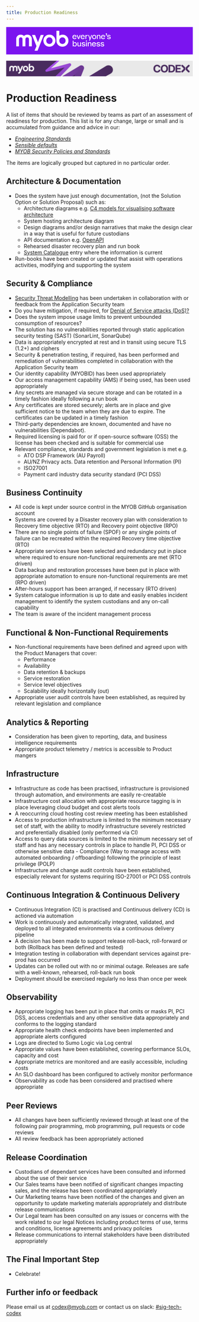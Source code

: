 ```yaml
---
title: Production Readiness
---
```


![MYOB Banner](../../assets/images/myob-banner.png)

<!-- confluence-page-id: 9294021763 -->
![](../assets/BANNER.png)

# Production Readiness

A list of items that should be reviewed by teams as part of an assessment of readiness for production.
This list is for any change, large or small and is accumulated from guidance and advice in our:

- *[Engineering Standards](../engineering-standards/README.md)*
- *[Sensible defaults](https://github.com/MYOB-Technology/platform-sensible-defaults)*
- *[MYOB Security Policies and Standards](https://myobconfluence.atlassian.net/wiki/spaces/security/pages/854230670/MYOB+Security+Policies+Standards)*

The items are logically grouped but captured in no particular order.

## Architecture & Documentation

- Does the system have just enough documentation, (not the Solution Option or Solution Proposal) such as:
  - Architecture diagrams e.g. [C4 models for visualising software architecture](https://c4model.com/)
  - System hosting architecture diagram
  - Design diagrams and/or design narratives that make the design clear in a way that is useful for future custodians
  - API documentation e.g. [OpenAPI](https://swagger.io/specification/)
  - Rehearsed disaster recovery plan and run book
  - [System Catalogue](https://system-catalogue.myob.com/) entry where the information is current
- Run-books have been created or updated that assist with operations activities, modifying and supporting the system

## Security & Compliance

- [Security Threat Modelling](../security/threat-modelling.md) has been undertaken in collaboration with or feedback from the Application Security team
- Do you have mitigation, if required, for [Denial of Service attacks (DoS)?](https://en.wikipedia.org/wiki/Denial-of-service_attack)
- Does the system impose usage limits to prevent unbounded consumption of resources?
- The solution has no vulnerabilities reported through static application security testing (SAST) (SonarLint, SonarQube)
- Data is appropriately encrypted at rest and in transit using secure TLS (1.2+) and ciphers
- Security & penetration testing, if required, has been performed and remediation of vulnerabilities completed in collaboration with the Application Security team
- Our identity capability (MYOBID) has been used appropriately
- Our access management capability (AMS) if being used, has been used appropriately
- Any secrets are managed via secure storage and can be rotated in a timely fashion ideally following a run book
- Any certificates are stored securely; alerts are in place and give sufficient notice to the team when they are due to expire. The certificates can be updated in a timely fashion
- Third-party dependencies are known, documented and have no vulnerabilities (Dependabot).
- Required licensing is paid for or if open-source software (OSS) the license has been checked and is suitable for commercial use
- Relevant compliance, standards and government legislation is met e.g.
  - ATO DSP Framework (AU Payroll)
  - AU/NZ Privacy acts. Data retention and Personal Information (PI)
  - ISO27001
  - Payment card industry data security standard (PCI DSS)

## Business Continuity

- All code is kept under source control in the MYOB GitHub organisation account
- Systems are covered by a Disaster recovery plan with consideration to Recovery time objective (RTO) and Recovery point objective (RPO)
- There are no single points of failure (SPOF) or any single points of failure can be recreated within the required Recovery time objective (RTO)
- Appropriate services have been selected and redundancy put in place where required to ensure non-functional requirements are met (RTO driven)
- Data backup and restoration processes have been put in place with appropriate automation to ensure non-functional requirements are met (RPO driven)
- After-hours support has been arranged, if necessary (RTO driven)
- System catalogue information is up to date and easily enables incident management to identify the system custodians and any on-call capability
- The team is aware of the incident management process

## Functional & Non-Functional Requirements

- Non-functional requirements have been defined and agreed upon with the Product Managers that cover:
  - Performance
  - Availability
  - Data retention & backups
  - Service restoration
  - Service level objectives
  - Scalability ideally horizontally (out)
- Appropriate user audit controls have been established, as required by relevant legislation and compliance

## Analytics & Reporting

- Consideration has been given to reporting, data, and business intelligence requirements
- Appropriate product telemetry / metrics is accessible to Product mangers

## Infrastructure

- Infrastructure as code has been practised, infrastructure is provisioned through automation, and environments are easily re-creatable
- Infrastructure cost allocation with appropriate resource tagging is in place leveraging cloud budget and cost alerts tools
- A reoccurring cloud hosting cost review meeting has been established
- Access to production infrastructure is limited to the minimum necessary set of staff, with the ability to modify infrastructure severely restricted and preferentially disabled (only performed via CI)
- Access to query data sources is limited to the minimum necessary set of staff and has any necessary controls in place to handle PI, PCI DSS or otherwise sensitive data - Compliance (Way to manage access with automated onboarding / offboarding) following the principle of least privilege (POLP)
- Infrastructure and change audit controls have been established, especially relevant for systems requiring ISO-27001 or PCI DSS controls

## Continuous Integration & Continuous Delivery

- Continuous Integration (CI) is practised and Continuous delivery (CD) is actioned via automation
- Work is continuously and automatically integrated, validated, and deployed to all integrated environments via a continuous delivery pipeline
- A decision has been made to support release roll-back, roll-forward or both (Rollback has been defined and tested)
- Integration testing in collaboration with dependant services against pre-prod has occurred
- Updates can be rolled out with no or minimal outage. Releases are safe with a well-known, rehearsed, roll-back run book
- Deployment should be exercised regularly no less than once per week

## Observability

- Appropriate logging has been put in place that omits or masks PI, PCI DSS, access credentials and any other sensitive data appropriately and conforms to the logging standard
- Appropriate health check endpoints have been implemented and appropriate alerts configured
- Logs are directed to Sumo Logic via Log central
- Appropriate values have been established, covering performance SLOs, capacity and cost
- Appropriate metrics are monitored and are easily accessible, including costs
- An SLO dashboard has been configured to actively monitor performance
- Observability as code has been considered and practised where appropriate

## Peer Reviews

- All changes have been sufficiently reviewed through at least one of the following pair programming, mob programming, pull requests or code reviews
- All review feedback has been appropriately actioned

## Release Coordination

- Custodians of dependant services have been consulted and informed about the use of their service
- Our Sales teams have been notified of significant changes impacting sales, and the release has been coordinated appropriately
- Our Marketing teams have been notified of the changes and given an opportunity to update marketing materials appropriately and distribute release communications
- Our Legal team has been consulted on any issues or concerns with the work related to our legal Notices including product terms of use, terms and conditions, license agreements and privacy policies
- Release communications to internal stakeholders have been distributed appropriately

## The Final Important Step

- Celebrate!

## Further info or feedback

Please email us at <codex@myob.com> or contact us on slack: [#sig-tech-codex](https://myob.slack.com/archives/C02N8ADPGUX)
